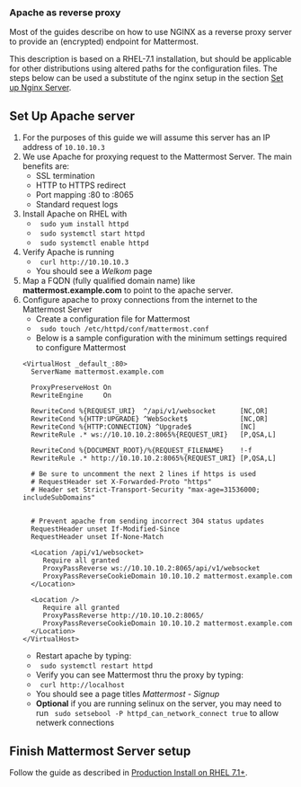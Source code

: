 ### Apache as reverse proxy
Most of the guides describe on how to use NGINX as a reverse proxy server to
provide an (encrypted) endpoint for Mattermost.

This description is based on a RHEL-7.1 installation, but should be applicable
for other distributions using altered paths for the configuration files. The
steps below can be used a substitute of the nginx setup in the section
[Set up Nginx Server](prod-rhel-7.html#set-up-nginx-server).

## Set Up Apache server
1. For the purposes of this guide we will assume this server has an IP address of `10.10.10.3`
1. We use Apache for proxying request to the Mattermost Server.  The main benefits are:
    * SSL termination
    * HTTP to HTTPS redirect
    * Port mapping :80 to :8065
    * Standard request logs
1. Install Apache on RHEL with
    * ``` sudo yum install httpd```
    * ``` sudo systemctl start httpd```
    * ``` sudo systemctl enable httpd```
1. Verify Apache is running
    * ``` curl http://10.10.10.3```
    * You should see a *Welkom* page
1. Map a FQDN (fully qualified domain name) like **mattermost.example.com** to point to the apache server.
1. Configure apache to proxy connections from the internet to the Mattermost Server
    * Create a configuration file for Mattermost
    * ``` sudo touch /etc/httpd/conf/mattermost.conf```
    * Below is a sample configuration with the minimum settings required to configure Mattermost
    ```
   <VirtualHost _default_:80>
      ServerName mattermost.example.com

      ProxyPreserveHost On
      RewriteEngine     On

      RewriteCond %{REQUEST_URI}  ^/api/v1/websocket      [NC,OR]
      RewriteCond %{HTTP:UPGRADE} ^WebSocket$             [NC,OR]
      RewriteCond %{HTTP:CONNECTION} ^Upgrade$            [NC]
      RewriteRule .* ws://10.10.10.2:8065%{REQUEST_URI}   [P,QSA,L]

      RewriteCond %{DOCUMENT_ROOT}/%{REQUEST_FILENAME}    !-f
      RewriteRule .* http://10.10.10.2:8065%{REQUEST_URI} [P,QSA,L]

      # Be sure to uncomment the next 2 lines if https is used
      # RequestHeader set X-Forwarded-Proto "https"
      # Header set Strict-Transport-Security "max-age=31536000; includeSubDomains"


      # Prevent apache from sending incorrect 304 status updates
      RequestHeader unset If-Modified-Since
      RequestHeader unset If-None-Match

      <Location /api/v1/websocket>
         Require all granted
         ProxyPassReverse ws://10.10.10.2:8065/api/v1/websocket
         ProxyPassReverseCookieDomain 10.10.10.2 mattermost.example.com
      </Location>

      <Location />
         Require all granted
         ProxyPassReverse http://10.10.10.2:8065/
         ProxyPassReverseCookieDomain 10.10.10.2 mattermost.example.com
      </Location>
   </VirtualHost>
    ```
    * Restart apache by typing:
    * ``` sudo systemctl restart httpd```
    * Verify you can see Mattermost thru the proxy by typing:
    * ``` curl http://localhost```
    * You should see a page titles *Mattermost - Signup*
    * **Optional** if you are running selinux on the server, you may need to run ``` sudo setsebool -P httpd_can_network_connect true``` to allow netwerk connections


## Finish Mattermost Server setup
Follow the guide as described in [Production Install on RHEL 7.1+](prod-rhel-7.html).
